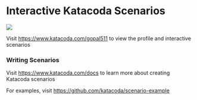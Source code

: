 # Interactive Katacoda Scenarios

[![](http://shields.katacoda.com/katacoda/gopal511/count.svg)](https://www.katacoda.com/gopal511 "Get your profile on Katacoda.com")

Visit https://www.katacoda.com/gopal511 to view the profile and interactive scenarios

### Writing Scenarios
Visit https://www.katacoda.com/docs to learn more about creating Katacoda scenarios

For examples, visit https://github.com/katacoda/scenario-example
